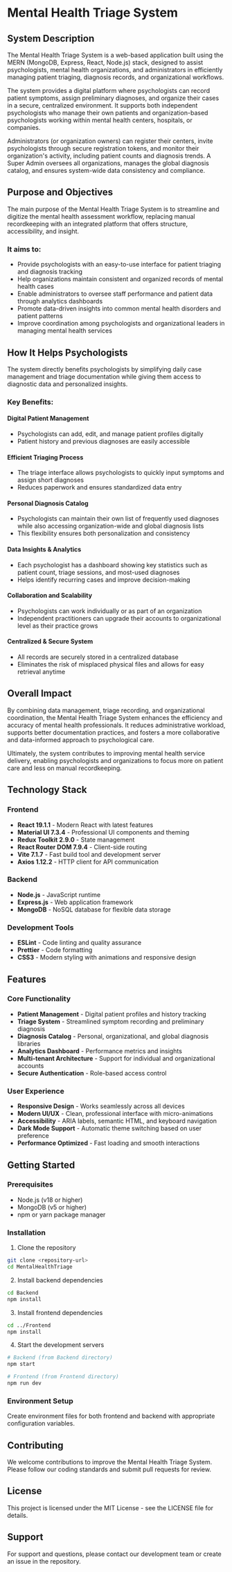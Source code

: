# Mental Health Triage System

## System Description

The Mental Health Triage System is a web-based application built using the MERN (MongoDB, Express, React, Node.js) stack, designed to assist psychologists, mental health organizations, and administrators in efficiently managing patient triaging, diagnosis records, and organizational workflows.

The system provides a digital platform where psychologists can record patient symptoms, assign preliminary diagnoses, and organize their cases in a secure, centralized environment. It supports both independent psychologists who manage their own patients and organization-based psychologists working within mental health centers, hospitals, or companies.

Administrators (or organization owners) can register their centers, invite psychologists through secure registration tokens, and monitor their organization's activity, including patient counts and diagnosis trends. A Super Admin oversees all organizations, manages the global diagnosis catalog, and ensures system-wide data consistency and compliance.

## Purpose and Objectives

The main purpose of the Mental Health Triage System is to streamline and digitize the mental health assessment workflow, replacing manual recordkeeping with an integrated platform that offers structure, accessibility, and insight.

### It aims to:

- Provide psychologists with an easy-to-use interface for patient triaging and diagnosis tracking
- Help organizations maintain consistent and organized records of mental health cases
- Enable administrators to oversee staff performance and patient data through analytics dashboards
- Promote data-driven insights into common mental health disorders and patient patterns
- Improve coordination among psychologists and organizational leaders in managing mental health services

## How It Helps Psychologists

The system directly benefits psychologists by simplifying daily case management and triage documentation while giving them access to diagnostic data and personalized insights.

### Key Benefits:

#### Digital Patient Management
- Psychologists can add, edit, and manage patient profiles digitally
- Patient history and previous diagnoses are easily accessible

#### Efficient Triaging Process
- The triage interface allows psychologists to quickly input symptoms and assign short diagnoses
- Reduces paperwork and ensures standardized data entry

#### Personal Diagnosis Catalog
- Psychologists can maintain their own list of frequently used diagnoses while also accessing organization-wide and global diagnosis lists
- This flexibility ensures both personalization and consistency

#### Data Insights & Analytics
- Each psychologist has a dashboard showing key statistics such as patient count, triage sessions, and most-used diagnoses
- Helps identify recurring cases and improve decision-making

#### Collaboration and Scalability
- Psychologists can work individually or as part of an organization
- Independent practitioners can upgrade their accounts to organizational level as their practice grows

#### Centralized & Secure System
- All records are securely stored in a centralized database
- Eliminates the risk of misplaced physical files and allows for easy retrieval anytime

## Overall Impact

By combining data management, triage recording, and organizational coordination, the Mental Health Triage System enhances the efficiency and accuracy of mental health professionals. It reduces administrative workload, supports better documentation practices, and fosters a more collaborative and data-informed approach to psychological care.

Ultimately, the system contributes to improving mental health service delivery, enabling psychologists and organizations to focus more on patient care and less on manual recordkeeping.

## Technology Stack

### Frontend
- **React 19.1.1** - Modern React with latest features
- **Material UI 7.3.4** - Professional UI components and theming
- **Redux Toolkit 2.9.0** - State management
- **React Router DOM 7.9.4** - Client-side routing
- **Vite 7.1.7** - Fast build tool and development server
- **Axios 1.12.2** - HTTP client for API communication

### Backend
- **Node.js** - JavaScript runtime
- **Express.js** - Web application framework
- **MongoDB** - NoSQL database for flexible data storage

### Development Tools
- **ESLint** - Code linting and quality assurance
- **Prettier** - Code formatting
- **CSS3** - Modern styling with animations and responsive design

## Features

### Core Functionality
- **Patient Management** - Digital patient profiles and history tracking
- **Triage System** - Streamlined symptom recording and preliminary diagnosis
- **Diagnosis Catalog** - Personal, organizational, and global diagnosis libraries
- **Analytics Dashboard** - Performance metrics and insights
- **Multi-tenant Architecture** - Support for individual and organizational accounts
- **Secure Authentication** - Role-based access control

### User Experience
- **Responsive Design** - Works seamlessly across all devices
- **Modern UI/UX** - Clean, professional interface with micro-animations
- **Accessibility** - ARIA labels, semantic HTML, and keyboard navigation
- **Dark Mode Support** - Automatic theme switching based on user preference
- **Performance Optimized** - Fast loading and smooth interactions

## Getting Started

### Prerequisites
- Node.js (v18 or higher)
- MongoDB (v5 or higher)
- npm or yarn package manager

### Installation

1. Clone the repository
```bash
git clone <repository-url>
cd MentalHealthTriage
```

2. Install backend dependencies
```bash
cd Backend
npm install
```

3. Install frontend dependencies
```bash
cd ../Frontend
npm install
```

4. Start the development servers
```bash
# Backend (from Backend directory)
npm start

# Frontend (from Frontend directory)
npm run dev
```

### Environment Setup
Create environment files for both frontend and backend with appropriate configuration variables.

## Contributing

We welcome contributions to improve the Mental Health Triage System. Please follow our coding standards and submit pull requests for review.

## License

This project is licensed under the MIT License - see the LICENSE file for details.

## Support

For support and questions, please contact our development team or create an issue in the repository.